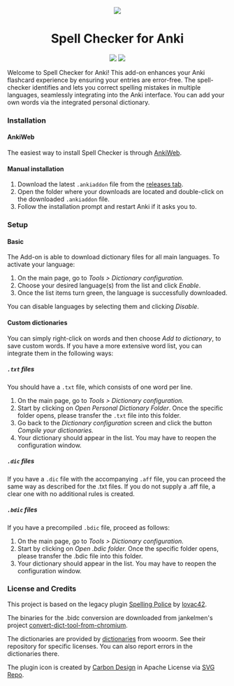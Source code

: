 <p align="center"><img src="https://github.com/ValentinSchmitz/spell-checker/assets/72657531/95e213f6-87d7-477f-877e-b55aa7ed44c4"></p>
<h1 align="center">Spell Checker for Anki</h1>

<p align="center">
<a title="Latest (pre-)release" href="https://github.com/ValentinSchmitz/spell-checker/releases"><img src ="https://img.shields.io/github/release-pre/ValentinSchmitz/spell-checker.svg?colorB=lightblue"></a>
<a title="License: GNU AGPLv3" href="https://github.com/ValentinSchmitz/spell-checker/blob/main/LICENSE"><img  src="https://img.shields.io/badge/license-GNU AGPLv3-green.svg?colorB=lightblue"></a>

  
Welcome to Spell Checker for Anki! This add-on enhances your Anki flashcard experience by ensuring your entries are error-free. The spell-checker identifies and lets you correct spelling mistakes in multiple languages, seamlessly integrating into the Anki interface. You can add your own words via the integrated personal dictionary.

### Installation

#### AnkiWeb

The easiest way to install Spell Checker is through [AnkiWeb]().

#### Manual installation

1. Download the latest `.ankiaddon` file from the [releases tab](https://github.com/ValentinSchmitz/spell-checker/releases).
2. Open the folder where your downloads are located and double-click on the downloaded `.ankiaddon` file.
3. Follow the installation prompt and restart Anki if it asks you to.

### Setup

#### Basic

The Add-on is able to download dictionary files for all main languages. To activate your language:

1. On the main page, go to *Tools > Dictionary configuration.*
2. Choose your desired language(s) from the list and click *Enable*.
3. Once the list items turn green, the language is successfully downloaded.

You can disable languages by selecting them and clicking *Disable*.

#### Custom dictionaries

You can simply right-click on words and then choose *Add to dictionary*, to save custom words. If you have a more extensive word list, you can integrate them in the following ways:

##### `.txt` files

You should have a `.txt` file, which consists of one word per line.

1.  On the main page, go to *Tools > Dictionary configuration.*
2. Start by clicking on *Open Personal Dictionary Folder*. Once the specific folder opens, please transfer the `.txt` file into this folder.
3. Go back to the *Dictionary configuration* screen and click the button *Compile your dictionaries.*
4. Your dictionary should appear in the list. You may have to reopen the configuration window. 

##### `.dic` files

If you have a `.dic` file with the accompanying `.aff` file, you can proceed the same way as described for the .txt files. If you do not supply a .aff file, a clear one with no additional rules is created.

##### `.bdic` files

If you have a precompiled `.bdic` file, proceed as follows:

1.  On the main page, go to *Tools > Dictionary configuration.*
2. Start by clicking on *Open .bdic folder.* Once the specific folder opens, please transfer the .bdic file into this folder.
3. Your dictionary should appear in the list. You may have to reopen the configuration window. 

### License and Credits

This project is based on the legacy plugin [Spelling Police](<https://github.com/lovac42/SpellingPolice>) by [lovac42](<https://github.com/lovac42>).

The binaries for the .bidc conversion are downloaded from jankelmen's project [convert-dict-tool-from-chromium](<https://github.com/jankelemen/convert-dict-tool-from-chromium>).

The dictionaries are provided by [dictionaries](<https://github.com/wooorm/dictionaries>) from wooorm. See their repository for specific licenses. You can also report errors in the dictionaries there.

The plugin icon is created by  <a href="<https://github.com/carbon-design-system/carbon?ref=svgrepo.com>" target="\_blank">Carbon Design</a> in Apache License via <a href="<https://www.svgrepo.com/>" target="\_blank">SVG Repo</a>.
